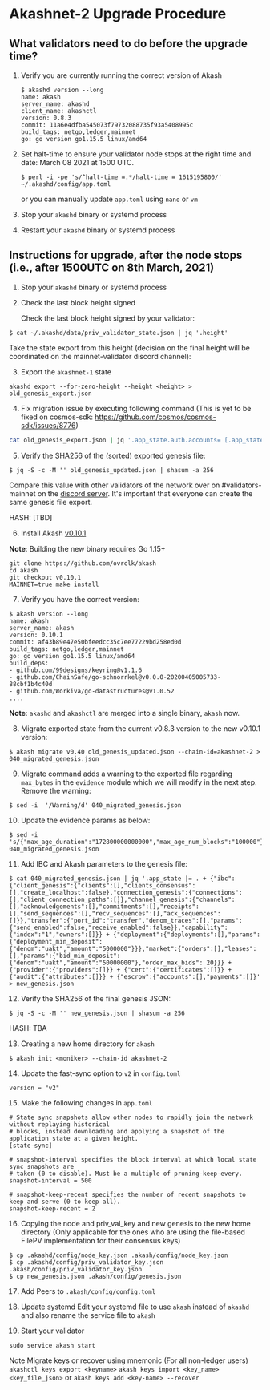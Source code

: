 # Akashnet-2 Upgrade Procedure

## What validators need to do before the upgrade time?
1. Verify you are currently running the correct version of Akash
    ```
    $ akashd version --long
    name: akash
    server_name: akashd
    client_name: akashctl
    version: 0.8.3
    commit: 11a6e4dfba545073f79732088735f93a5408995c
    build_tags: netgo,ledger,mainnet
    go: go version go1.15.5 linux/amd64
    ```
    
2. Set halt-time to ensure your validator node stops at the right time and date: March 08 2021 at 1500 UTC.
    ```
   $ perl -i -pe 's/^halt-time =.*/halt-time = 1615195800/' ~/.akashd/config/app.toml
    ```
    or you can manually update `app.toml` using `nano` or `vm`
    
3. Stop your `akashd` binary or systemd process
 
4. Restart your `akashd` binary or systemd process

## Instructions for upgrade, after the node stops (i.e., after 1500UTC on 8th March, 2021)
1. Stop your `akashd` binary or systemd process
2. Check the last block height signed

    Check the last block height signed by your validator:
```
$ cat ~/.akashd/data/priv_validator_state.json | jq '.height'
```

Take the state export from this height (decision on the final height will be coordinated on the mainnet-validator discord channel):

3. Export the `akashnet-1` state
    
```
akashd export --for-zero-height --height <height> > old_genesis_export.json
```
4. Fix migration issue by executing following command (This is yet to be fixed on cosmos-sdk: https://github.com/cosmos/cosmos-sdk/issues/8776)
```sh
cat old_genesis_export.json | jq '.app_state.auth.accounts= [.app_state.auth.accounts[] | if (.value.public_key!=null and .value.public_key!="") then (.value.public_key.value= (.value.public_key.value | if type=="string" then . else (.threshold = (.threshold| tonumber)) end)) else . end ]' > old_genesis_updated.json
```
5. Verify the SHA256 of the (sorted) exported genesis file:
```
$ jq -S -c -M '' old_genesis_updated.json | shasum -a 256
```
Compare this value with other validators of the network over on #validators-mainnet on the [discord server](https://discord.gg/CuGPqaUW). It's important that everyone can create the same genesis file export.

HASH: [TBD]

6. Install Akash [v0.10.1](https://github.com/ovrclk/akash/releases/tag/v0.10.1)

**Note**: Building the new binary requires Go 1.15+
```
git clone https://github.com/ovrclk/akash
cd akash
git checkout v0.10.1
MAINNET=true make install
```

7. Verify you have the correct version:
```
$ akash version --long
name: akash
server_name: akash
version: 0.10.1
commit: af43b89e47e50bfeedcc35c7ee77229bd258ed0d
build_tags: netgo,ledger,mainnet
go: go version go1.15.5 linux/amd64
build_deps:
- github.com/99designs/keyring@v1.1.6
- github.com/ChainSafe/go-schnorrkel@v0.0.0-20200405005733-88cbf1b4c40d
- github.com/Workiva/go-datastructures@v1.0.52
....
```

**Note**: `akashd` and `akashctl` are merged into a single binary, `akash` now.

8.  Migrate exported state from the current v0.8.3 version to the new v0.10.1 version:
```
$ akash migrate v0.40 old_genesis_updated.json --chain-id=akashnet-2 > 040_migrated_genesis.json
```
9. Migrate command adds a warning to the exported file regarding `max_bytes` in the `evidence` module which we will modify in the next step. Remove the warning:
```
$ sed -i  '/Warning/d' 040_migrated_genesis.json
```

10. Update the evidence params as below:
```
$ sed -i 's/{"max_age_duration":"172800000000000","max_age_num_blocks":"100000"}/{"max_age_duration":"172800000000000","max_age_num_blocks":"100000","max_bytes":"1048576"}/g' 040_migrated_genesis.json
```

11. Add IBC and Akash parameters to the genesis file:
```
$ cat 040_migrated_genesis.json | jq '.app_state |= . + {"ibc":{"client_genesis":{"clients":[],"clients_consensus":[],"create_localhost":false},"connection_genesis":{"connections":[],"client_connection_paths":[]},"channel_genesis":{"channels":[],"acknowledgements":[],"commitments":[],"receipts":[],"send_sequences":[],"recv_sequences":[],"ack_sequences":[]}},"transfer":{"port_id":"transfer","denom_traces":[],"params":{"send_enabled":false,"receive_enabled":false}},"capability":{"index":"1","owners":[]}} + {"deployment":{"deployments":[],"params":{"deployment_min_deposit":{"denom":"uakt","amount":"5000000"}}},"market":{"orders":[],"leases":[],"params":{"bid_min_deposit":{"denom":"uakt","amount":"50000000"},"order_max_bids": 20}}} + {"provider":{"providers":[]}} + {"cert":{"certificates":[]}} + {"audit":{"attributes":[]}} + {"escrow":{"accounts":[],"payments":[]}' > new_genesis.json
```
12. Verify the SHA256 of the final genesis JSON:
```
$ jq -S -c -M '' new_genesis.json | shasum -a 256
```
HASH: TBA

13. Creating a new home directory for `akash`
```
$ akash init <moniker> --chain-id akashnet-2 
```

14. Update the fast-sync option to `v2` in `config.toml`
```
version = "v2"
```
15. Make the following changes in `app.toml`
```
# State sync snapshots allow other nodes to rapidly join the network without replaying historical
# blocks, instead downloading and applying a snapshot of the application state at a given height.
[state-sync]

# snapshot-interval specifies the block interval at which local state sync snapshots are
# taken (0 to disable). Must be a multiple of pruning-keep-every.
snapshot-interval = 500

# snapshot-keep-recent specifies the number of recent snapshots to keep and serve (0 to keep all).
snapshot-keep-recent = 2
```
16. Copying the node and priv_val_key and new genesis to the new home directory (Only applicable for the ones who are using the file-based FilePV implementation for their consensus keys)
```
$ cp .akashd/config/node_key.json .akash/config/node_key.json
$ cp .akashd/config/priv_validator_key.json .akash/config/priv_validator_key.json
$ cp new_genesis.json .akash/config/genesis.json
```
17. Add Peers to `.akash/config/config.toml`


18. Update systemd
Edit your systemd file  to use `akash` instead of `akashd` and also rename the service file to `akash`

19. Start your validator
```
sudo service akash start
```

Note Migrate keys or recover using mnemonic (For all non-ledger users)
`akashctl keys export <keyname>`
`akash keys import <key_name> <key_file_json>`
or
`akash keys add <key-name> --recover`